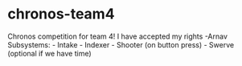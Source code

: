 # chronos-team4
Chronos competition for team 4!
I have accepted my rights -Arnav
Subsystems:
    - Intake
    - Indexer
    - Shooter (on button press)
    - Swerve (optional if we have time)

